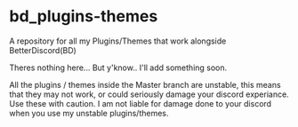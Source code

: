 # bd_plugins-themes
A repository for all my Plugins/Themes that work alongside BetterDiscord(BD)

Theres nothing here... But y'know.. I'll add something soon.

All the plugins / themes inside the Master branch are unstable, this means that they may not work, or could seriously damage your discord experiance. Use these with caution. I am not liable for damage done to your discord when you use my unstable plugins/themes.
